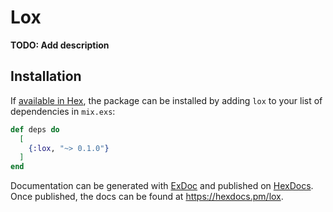 # Lox

**TODO: Add description**

## Installation

If [available in Hex](https://hex.pm/docs/publish), the package can be installed
by adding `lox` to your list of dependencies in `mix.exs`:

```elixir
def deps do
  [
    {:lox, "~> 0.1.0"}
  ]
end
```

Documentation can be generated with [ExDoc](https://github.com/elixir-lang/ex_doc)
and published on [HexDocs](https://hexdocs.pm). Once published, the docs can
be found at <https://hexdocs.pm/lox>.

